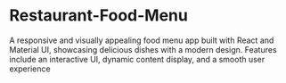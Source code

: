 # Restaurant-Food-Menu
A responsive and visually appealing food menu app built with React and Material UI, showcasing delicious dishes with a modern design. Features include an interactive UI, dynamic content display, and a smooth user experience
